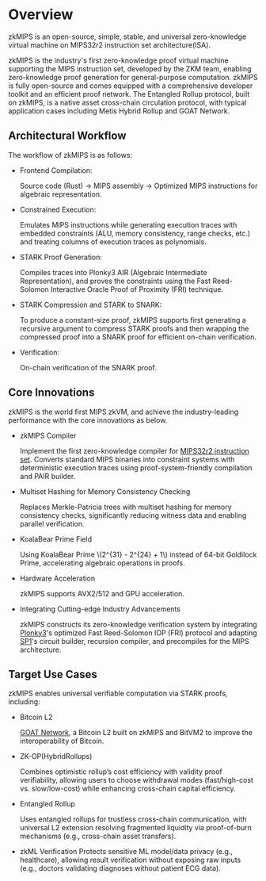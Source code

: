 # Overview

zkMIPS is an open-source, simple, stable, and universal zero-knowledge virtual machine on MIPS32r2 instruction set architecture(ISA).

zkMIPS is the industry's first zero-knowledge proof virtual machine supporting the MIPS instruction set, developed by the ZKM team, enabling zero-knowledge proof generation for general-purpose computation. zkMIPS is fully open-source and comes equipped with a comprehensive developer toolkit and an efficient proof network. The Entangled Rollup protocol, built on zkMIPS, is a native asset cross-chain circulation protocol, with typical application cases including Metis Hybrid Rollup and GOAT Network.

## Architectural Workflow

The workflow of zkMIPS is as follows:
- Frontend Compilation:
  
  Source code (Rust) → MIPS assembly → Optimized MIPS instructions for algebraic representation.
- Constrained Execution:

  Emulates MIPS instructions while generating execution traces with embedded constraints (ALU, memory consistency, range checks, etc.) and treating columns of execution traces as polynomials.
- STARK Proof Generation:

  Compiles traces into Plonky3 AIR (Algebraic Intermediate Representation), and proves the constraints using the Fast Reed-Solomon Interactive Oracle Proof of Proximity (FRI) technique.
- STARK Compression and STARK to SNARK:
  
  To produce a constant-size proof, zkMIPS supports first generating a recursive argument to compress STARK proofs and then wrapping the compressed proof into a SNARK proof for efficient on-chain verification.
- Verification:
  
  On-chain verification of the SNARK proof.

## Core Innovations

zkMIPS is the world first MIPS zkVM, and achieve the industry-leading performance with the core innovations as below. 

- zkMIPS Compiler
   
  Implement the first zero-knowledge compiler for [MIPS32r2 instruction set](/mips-vm/mips-vm.md). Converts standard MIPS binaries into constraint systems with deterministic execution traces using proof-system-friendly compilation and PAIR builder.
 
- Multiset Hashing for Memory Consistency Checking

  Replaces Merkle-Patricia trees with multiset hashing for memory consistency checks, significantly reducing witness data and enabling parallel verification.
 
- KoalaBear Prime Field

  Using KoalaBear Prime \\(2^{31} - 2^{24} + 1\\) instead of 64-bit Goldilock Prime, accelerating algebraic operations in proofs.

- Hardware Acceleration

  zkMIPS supports AVX2/512 and GPU acceleration.
 
- Integrating Cutting-edge Industry Advancements

  zkMIPS constructs its zero-knowledge verification system by integrating [Plonky3](https://github.com/Plonky3/Plonky3)'s optimized Fast Reed-Solomon IOP (FRI) protocol and adapting [SP1](https://github.com/succinctlabs/sp1)'s circuit builder, recursion compiler, and precompiles for the MIPS architecture.

## Target Use Cases
zkMIPS enables universal verifiable computation via STARK proofs, including:
- Bitcoin L2
 
  [GOAT Network](https://www.goat.network/), a Bitcoin L2 built on zkMIPS and BitVM2 to improve the interoperability of Bitcoin.
  
- ZK-OP(HybridRollups) 
  
  Combines optimistic rollup’s cost efficiency with validity proof verifiability, allowing users to choose withdrawal modes (fast/high-cost vs. slow/low-cost) while enhancing cross-chain capital efficiency. 
- Entangled Rollup

  Uses entangled rollups for trustless cross-chain communication, with universal L2 extension resolving fragmented liquidity via proof-of-burn mechanisms (e.g., cross-chain asset transfers).
 
- zkML Verification
  Protects sensitive ML model/data privacy (e.g., healthcare), allowing result verification without exposing raw inputs (e.g., doctors validating diagnoses without patient ECG data).